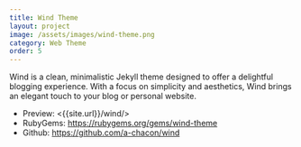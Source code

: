 ```yaml
---
title: Wind Theme
layout: project
image: /assets/images/wind-theme.png
category: Web Theme
order: 5
---
```

Wind is a clean, minimalistic Jekyll theme designed to offer a delightful blogging experience. With a focus on simplicity and aesthetics, Wind brings an elegant touch to your blog or personal website.

- Preview: <{{site.url}}/wind/>
- RubyGems: <https://rubygems.org/gems/wind-theme>
- Github: <https://github.com/a-chacon/wind>

